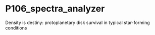 # P106_spectra_analyzer
Density is destiny: protoplanetary disk survival in typical star-forming conditions
